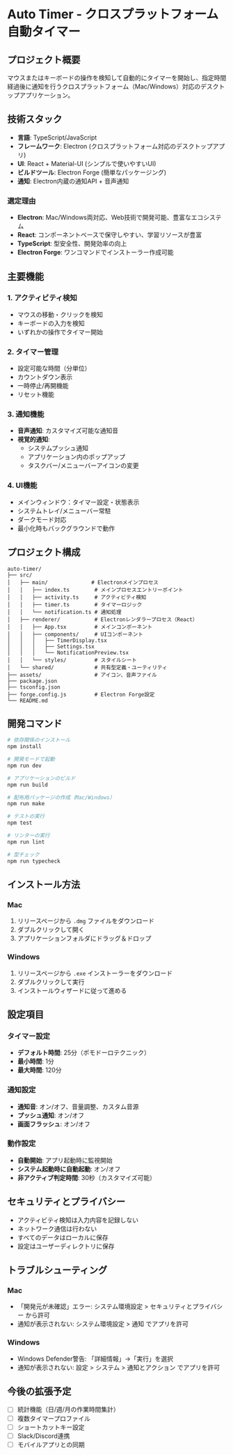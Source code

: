 # Auto Timer - クロスプラットフォーム自動タイマー

## プロジェクト概要
マウスまたはキーボードの操作を検知して自動的にタイマーを開始し、指定時間経過後に通知を行うクロスプラットフォーム（Mac/Windows）対応のデスクトップアプリケーション。

## 技術スタック
- **言語**: TypeScript/JavaScript
- **フレームワーク**: Electron (クロスプラットフォーム対応のデスクトップアプリ)
- **UI**: React + Material-UI (シンプルで使いやすいUI)
- **ビルドツール**: Electron Forge (簡単なパッケージング)
- **通知**: Electron内蔵の通知API + 音声通知

### 選定理由
- **Electron**: Mac/Windows両対応、Web技術で開発可能、豊富なエコシステム
- **React**: コンポーネントベースで保守しやすい、学習リソースが豊富
- **TypeScript**: 型安全性、開発効率の向上
- **Electron Forge**: ワンコマンドでインストーラー作成可能

## 主要機能

### 1. アクティビティ検知
- マウスの移動・クリックを検知
- キーボードの入力を検知
- いずれかの操作でタイマー開始

### 2. タイマー管理
- 設定可能な時間（分単位）
- カウントダウン表示
- 一時停止/再開機能
- リセット機能

### 3. 通知機能
- **音声通知**: カスタマイズ可能な通知音
- **視覚的通知**: 
  - システムプッシュ通知
  - アプリケーション内のポップアップ
  - タスクバー/メニューバーアイコンの変更

### 4. UI機能
- メインウィンドウ：タイマー設定・状態表示
- システムトレイ/メニューバー常駐
- ダークモード対応
- 最小化時もバックグラウンドで動作

## プロジェクト構成

```
auto-timer/
├── src/
│   ├── main/              # Electronメインプロセス
│   │   ├── index.ts        # メインプロセスエントリーポイント
│   │   ├── activity.ts     # アクティビティ検知
│   │   ├── timer.ts        # タイマーロジック
│   │   └── notification.ts # 通知処理
│   ├── renderer/           # Electronレンダラープロセス（React）
│   │   ├── App.tsx         # メインコンポーネント
│   │   ├── components/     # UIコンポーネント
│   │   │   ├── TimerDisplay.tsx
│   │   │   ├── Settings.tsx
│   │   │   └── NotificationPreview.tsx
│   │   └── styles/         # スタイルシート
│   └── shared/             # 共有型定義・ユーティリティ
├── assets/                 # アイコン、音声ファイル
├── package.json
├── tsconfig.json
├── forge.config.js         # Electron Forge設定
└── README.md
```

## 開発コマンド

```bash
# 依存関係のインストール
npm install

# 開発モードで起動
npm run dev

# アプリケーションのビルド
npm run build

# 配布用パッケージの作成（Mac/Windows）
npm run make

# テストの実行
npm test

# リンターの実行
npm run lint

# 型チェック
npm run typecheck
```

## インストール方法

### Mac
1. リリースページから `.dmg` ファイルをダウンロード
2. ダブルクリックして開く
3. アプリケーションフォルダにドラッグ＆ドロップ

### Windows
1. リリースページから `.exe` インストーラーをダウンロード
2. ダブルクリックして実行
3. インストールウィザードに従って進める

## 設定項目

### タイマー設定
- **デフォルト時間**: 25分（ポモドーロテクニック）
- **最小時間**: 1分
- **最大時間**: 120分

### 通知設定
- **通知音**: オン/オフ、音量調整、カスタム音源
- **プッシュ通知**: オン/オフ
- **画面フラッシュ**: オン/オフ

### 動作設定
- **自動開始**: アプリ起動時に監視開始
- **システム起動時に自動起動**: オン/オフ
- **非アクティブ判定時間**: 30秒（カスタマイズ可能）

## セキュリティとプライバシー

- アクティビティ検知は入力内容を記録しない
- ネットワーク通信は行わない
- すべてのデータはローカルに保存
- 設定はユーザーディレクトリに保存

## トラブルシューティング

### Mac
- 「開発元が未確認」エラー: システム環境設定 > セキュリティとプライバシー から許可
- 通知が表示されない: システム環境設定 > 通知 でアプリを許可

### Windows
- Windows Defender警告: 「詳細情報」→「実行」を選択
- 通知が表示されない: 設定 > システム > 通知とアクション でアプリを許可

## 今後の拡張予定

- [ ] 統計機能（日/週/月の作業時間集計）
- [ ] 複数タイマープロファイル
- [ ] ショートカットキー設定
- [ ] Slack/Discord連携
- [ ] モバイルアプリとの同期